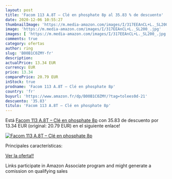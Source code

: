 ```yaml
---
layout: post
title: 'Facom 113 A.8T – Clé en phosphate 8p al 35.83 % de descuento'
date: 2020-12-06 10:55:27
thumbnailImage: 'https://m.media-amazon.com/images/I/317EEAnCL+L._SL200_.jpg'
image: 'https://m.media-amazon.com/images/I/317EEAnCL+L._SL200_.jpg'
images: [ 'https://m.media-amazon.com/images/I/317EEAnCL+L._SL200_.jpg' ]
comments: true
category: ofertas
author: ring
slug: 'B00B1C0ZMY-fr'
description:
actualPrice: 13.34 EUR
currency: EUR
price: 13.34
comparePrice: 20.79 EUR
inStock: true
prodname: 'Facom 113 A.8T – Clé en phosphate 8p'
country: 'fr'
buyurl: 'https://www.amazon.fr/dp/B00B1C0ZMY/?tag=tolees0d-21'
descuento: '35.83'
titulo: 'Facom 113 A.8T – Clé en phosphate 8p'
---
```


Está [Facom 113 A.8T – Clé en phosphate 8p](https://www.amazon.fr/dp/B00B1C0ZMY/?tag=tolees0d-21) con 35.83 de descuento por 13.34 EUR (original: 20.79 EUR) en el siguiente enlace!

[![Facom 113 A.8T – Clé en phosphate 8p](https://m.media-amazon.com/images/I/317EEAnCL+L._SL200_.jpg)](https://www.amazon.fr/dp/B00B1C0ZMY/?tag=tolees0d-21)

Principales características:


[Ver la oferta!!](https://www.amazon.fr/dp/B00B1C0ZMY/?tag=tolees0d-21)

Links participate in Amazon Associate program and might generate a comission on qualifying sales


